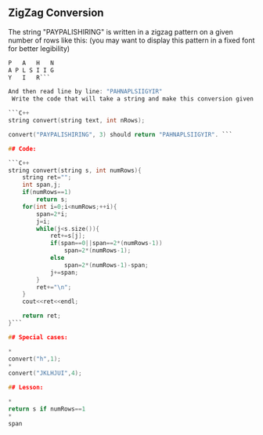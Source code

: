 
## ZigZag Conversion

 The string "PAYPALISHIRING" is written in a zigzag pattern on a given number of rows like this: (you may want to display this pattern in a fixed font for better legibility)<br>

```C
P   A   H   N
A P L S I I G
Y   I   R```

And then read line by line: "PAHNAPLSIIGYIR"
 Write the code that will take a string and make this conversion given a number of rows:

```C++
string convert(string text, int nRows);

convert("PAYPALISHIRING", 3) should return "PAHNAPLSIIGYIR". ```

## Code:

```C++
string convert(string s, int numRows){
    string ret="";
    int span,j;
    if(numRows==1)
        return s;
    for(int i=0;i<numRows;++i){
        span=2*i;
        j=i;
        while(j<s.size()){
            ret+=s[j];
            if(span==0||span==2*(numRows-1))
                span=2*(numRows-1);
            else
                span=2*(numRows-1)-span;
            j+=span;
        }
        ret+="\n";
    }
    cout<<ret<<endl;

    return ret;
}```

## Special cases:

* 
convert("h",1);
* 
convert("JKLHJUI",4);

## Lesson:

* 
return s if numRows==1
* 
span
